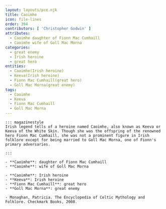 ```yaml
---
layout: layouts/pce.njk
title: Caoimhe
icon: file-lines
order: 394
contributors: [ 'Christopher Godwin' ]
attributes:
  - Caoimhe daughter of Fionn Mac Cumhaill
  - Caoimhe wife of Goll Mac Morna
categories:
  - great enemy
  - Irish heroine
  - great hero
entities:
  - Caoimhe(Irish heroine)
  - Keeva(Irish heroine)
  - Fionn Mac Cumhaill(great hero)
  - Goll Mac Morna(great enemy)
tags:
  - Caoimhe
  - Keeva
  - Fionn Mac Cumhaill
  - Goll Mac Morna
---
```

``` tab [group1:Info]
::: magazinestyle
Irish legend tells of a heroine named Caoimhe, also known as Keeva or Keeva of the White Skin. Though she was the offspring of the renowned hero Fionn Mac Cumhaill, she was not a prominent figure in Irish folklore except for being married to Goll Mac Morna, one of Fionn's primary adversaries.

:::
```
``` tab [group1:Attributes]
- **Caoimhe**: daughter of Fionn Mac Cumhaill
- **Caoimhe**: wife of Goll Mac Morna
```
``` tab [group1:Entities]
- **Caoimhe**: Irish heroine
- **Keeva**: Irish heroine
- **Fionn Mac Cumhaill**: great hero
- **Goll Mac Morna**: great enemy
```
``` tab [group1:Sources]
- Monaghan, Patricia. The Encyclopedia of Celtic Mythology and Folklore. Checkmark Books, 2008.
```
